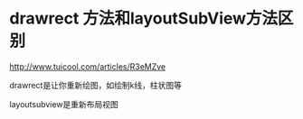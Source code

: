 # drawrect 方法和layoutSubView方法区别 

http://www.tuicool.com/articles/R3eMZve

drawrect是让你重新绘图，如绘制k线，柱状图等

layoutsubview是重新布局视图

